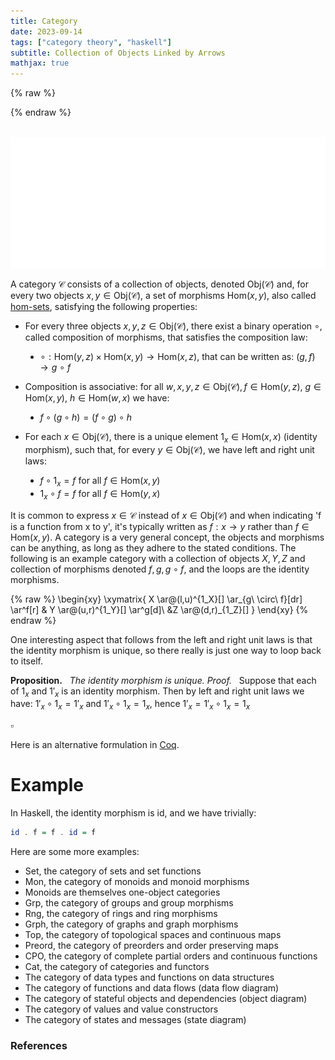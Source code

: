 ```yaml
---
title: Category
date: 2023-09-14
tags: ["category theory", "haskell"]
subtitle: Collection of Objects Linked by Arrows
mathjax: true
---
```



{% raw %}
<script>
  MathJax = {
    loader: {
      load: ['[custom]/xypic.js'],
      paths: {custom: 'https://beuke.org/js'}
    },
    tex: {
      packages: {'[+]': ['xypic']}
    }
  };
</script>

<script id="MathJax-script" async src="https://cdn.jsdelivr.net/npm/mathjax@3.1.4/es5/tex-chtml-full.js"></script>
<!-- <script id="MathJax-script" async src="https://cdn.jsdelivr.net/npm/mathjax@3.1.4/es5/tex-svg-full.js"></script> -->

<script>
window.addEventListener('load', function() {
   document.querySelectorAll("mjx-xypic-object").forEach( (x) => (x.style.color = "var(--darkreader-text--text"));
   document.querySelectorAll("mjx-math > mjx-xypic > svg > g").forEach(x => x.setAttribute("stroke", "var(--darkreader-text--text"))
})
</script>

<style>
<!-- li { -->
  <!-- list-style-type: none; -->
<!-- } -->
ul > li {
  list-style-type: disc;
}
</style>
{% endraw %}

<br>
<img src="/images/category.png" onclick="window.open(this.src)">
<!-- The source as dot is next to image. Compile with: dot -Tsvg typeclasses.dot -o typeclasses.svg -->
<br>

<!-- A category $\mathcal{C}$ is a quadruple $(\text{Obj}(\mathcal{C}), \text{Mor}(\mathcal{C}),\mu,1_\mathcal{C})$ consisting of a collection of objects $\text{Obj}(\mathcal{C})$, -->
<!-- For each pair of objects $A,B$, a set $\text{Hom}(A,B)$ of morphisms, also called [hom-sets](/hom-sets). -->

<!-- composition is associative: for each quadruple $a,b,c,d \in \text{Obj}(\mathcal{C})$ of objects, if $f \in HOM\ Mor?$ -->

A category $\mathcal{C}$ consists of a collection of objects, denoted $\text{Obj}(\mathcal{C})$ and, for every two objects $x, y \in \text{Obj}(\mathcal{C})$, a set of morphisms $\text{Hom}(x,y)$, also called [hom-sets](/hom-sets), satisfying the following properties:

* For every three objects $x,y,z \in \text{Obj}(\mathcal{C})$, there exist a binary operation $\circ$, called composition of morphisms, that satisfies the composition law:

  * $\circ : \text{Hom}(y,z) \times \text{Hom}(x,y) \rightarrow \text{Hom}(x,z)$, that can be written as: $(g,f) \rightarrow g\ \circ\ f$
    <!-- <li style="list-style-type: none;">Item 1</li> -->
    <!-- <li style="list-style-type: none;">Item 2</li> -->

* Composition is associative: for all $w,x,y,z \in \text{Obj}(\mathcal{C}), f \in \text{Hom}(y,z)$, $g \in \text{Hom}(x,y)$, $h \in \text{Hom}(w,x)$ we have:

    * $f \circ (g \circ h) = (f \circ g) \circ h$

* For each $x \in \text{Obj}(\mathcal{C})$, there is a unique element $1_{x} \in \text{Hom}(x,x)$ (identity morphism), such that, for every $y \in \text{Obj}(\mathcal{C})$, we have left and right unit laws:

    * $f \circ 1_{x} = f$ for all $f \in \text{Hom}(x, y)$
    * $1_{x} \circ f = f$ for all $f \in \text{Hom}(y,x)$

<!-- For each $x \in \text{Obj}(\mathcal{C})$, there is a unique element $1_{x} \in \text{Hom}(x,x)$ (identity morphism), such that for every pair $x,y \in \text{Obj}(\mathcal{C})$, if $f \in \text{Hom}(x,y)$, then we have left and right unit laws: -->

<!-- * $1_{y} \circ f = f = f \circ 1_{x}$ -->

It is common to express $x \in \mathcal{C}$ instead of $x \in \text{Obj}(\mathcal{C})$ and when indicating 'f is a function from x to y', it's typically written as $f: x \rightarrow y$ rather than $f \in \text{Hom}(x,y)$. A category is a very general concept, the objects and morphisms can be anything, as long as they adhere to the stated conditions. The following is an example category with a collection of objects $X, Y, Z$ and collection of morphisms denoted $f, g, g \circ f$, and the loops are the identity morphisms.

{% raw %}
\begin{xy}
	\xymatrix{
	X \ar@(l,u)^{1_X}[] \ar_{g\ \circ\ f}[dr] \ar^f[r] & Y \ar@(u,r)^{1_Y}[] \ar^g[d]\\
	&Z \ar@(d,r)_{1_Z}[]
	}
\end{xy}
{% endraw %}



One interesting aspect that follows from the left and right unit laws is that the identity morphism is unique, so there really is just one way to loop back to itself.
<div class="proof" >

**Proposition.** &nbsp; *The identity morphism is unique.*
*Proof.* &nbsp; Suppose that each of $1_{x}$ and $1'_{x}$ is an identity morphism. Then by left and right unit laws we have: $1'_{x} \circ 1_{x} = 1'_{x}$ and $1'_{x} \circ 1_{x} = 1_{x}$, hence $1'_{x} = 1'_{x} \circ 1_{x} = 1_{x}$
<div class="right">

$\pmb{\scriptstyle \square}$
</div> </div>

Here is an alternative formulation in [Coq](https://gist.github.com/madnight/f1d0f4d2d21b645549365056c4d4ae75).

<!-- Clean proof style -->
<!-- https://math.berkeley.edu/~wodzicki/253.F16/Cat.pdf -->

<!-- https://www.heldermann.de/SSPM/SSPM01/Chapter-3.pdf -->



<!-- Section Category. -->
<!--   Context `{Hom : Type -> Type -> Type}. -->

<!--   Class Category := { -->
<!--     id : forall {X}, Hom X X; -->
<!--     compose  : forall {X Y Z}, Hom X Y -> Hom Y Z -> Hom X Z; -->

<!--     (* Identity Laws *) -->
<!--     left_identity  : forall {X Y} (f: Hom X Y), -->
<!--       compose id f = f; -->
<!--     right_identity : forall {X Y} (f: Hom X Y), -->
<!--       compose f id = f; -->
<!--   }. -->

<!--   Variables X : Type. -->
<!--   Variables (id1 id2 : Hom X X). -->
<!--   Context `{C : @Category Hom}. -->

<!--   Hypothesis H1 : forall {Y} (f : Hom X Y), compose id1 f = f. -->
<!--   Hypothesis H2 : forall {Y} (f : Hom X Y), compose id2 f = f. -->

<!--   Theorem identity_unique : id1 = id2. -->
<!--   Proof. -->
<!--     specialize H1 with (f:=id1). -->
<!--     specialize H2 with (f:=id1). -->
<!--     rewrite <- H1 in H2. -->
<!--     exact H2. -->
<!--   Qed. -->

# Example

 In Haskell, the identity morphism is id, and we have trivially:
```hs
id . f = f . id = f
```

Here are some more examples:

* Set, the category of sets and set functions
* Mon, the category of monoids and monoid morphisms
* Monoids are themselves one-object categories
* Grp, the category of groups and group morphisms
* Rng, the category of rings and ring morphisms
* Grph, the category of graphs and graph morphisms
* Top, the category of topological spaces and continuous maps
* Preord, the category of preorders and order preserving maps
* CPO, the category of complete partial orders and continuous functions
* Cat, the category of categories and functors
* The category of data types and functions on data structures
* The category of functions and data flows (data flow diagram)
* The category of stateful objects and dependencies (object diagram)
* The category of values and value constructors
* The category of states and messages (state diagram)

### References

[^0]: The diagram displayed at the top of this post is a modified version of Brent Yorgey's [Typeclassopedia diagram](https://wiki.haskell.org/File:Typeclassopedia-diagram.png)
